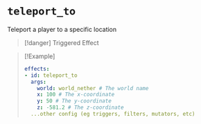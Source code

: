 # `teleport_to`

Teleport a player to a specific location

> [!danger] Triggered Effect

> [!Example]
> ```yaml
> effects:
> - id: teleport_to
>   args:
>     world: world_nether # The world name
>     x: 100 # The x-coordinate
>     y: 50 # The y-coordinate
>     z: -581.2 # The z-coordinate
>   ...other config (eg triggers, filters, mutators, etc)
> ```
